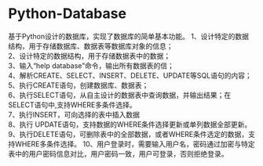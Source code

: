 # Python-Database
基于Python设计的数据库，实现了数据库的简单基本功能。
1、设计特定的数据结构，用于存储数据库、数据表等数据库对象的信息；                                                             
2、设计特定的数据结构，用于存储数据表中的数据；                             
3、输入“help database”命令，输出所有数据表的信；                                                                         
4、解析CREATE、SELECT、INSERT、DELETE、UPDATE等SQL语句的内容；                                                 
5、执行CREATE语句，创建数据库、数据表；                                    
6、执行SELECT语句，从自主设计的数据表中查询数据，并输出结果；在SELECT语句中,支持WHERE多条件选择。                                                        
7、执行INSERT，可向选择的表中插入数据                                          
8、执行 UPDATE语句，支持数据的WHERE条件选择更新或单列数据全部更新。      
9、执行DELETE语句，可删除表中的全部数据，或者WHERE条件选定的数据，支持WHERE多条件选择。                                                                                               10、用户登录时，需要输入用户名，密码通过加密与特定表中的用户密码信息对比，用户密码一致，用户可登录，否则拒绝登录。        

